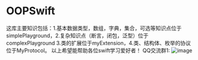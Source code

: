 # OOPSwift
这库主要知识包括：1.基本数据类型，数组，字典，集合，可选等知识点位于simplePlayground，2.复杂知识点（断言，闭包，泛型）位于complexPlayground 3.类的扩展位于myExtension，4.类、结构体、枚举的协议位于MyProtocol。
以上希望能帮助各位swift学习爱好者！
QQ交流群1:
![image](https://github.com/kfq0072/OOPSwift/image/QQ.png)
